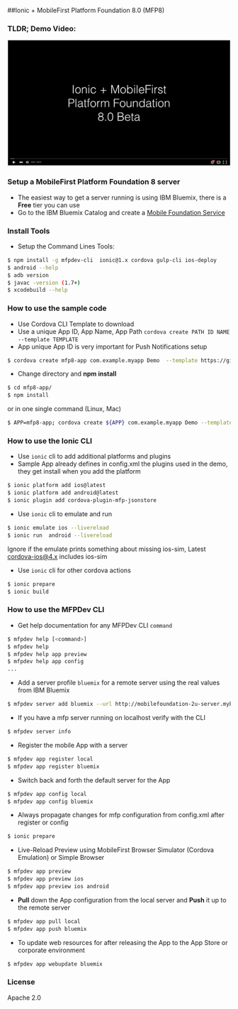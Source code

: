 ##Ionic + MobileFirst Platform Foundation 8.0 (MFP8)

### TLDR; Demo Video:
[![Ionic + MFPF8 Video click to play](video_preview.jpg)](https://www.youtube.com/watch?v=DlxZYxXszIw)

### Setup a MobileFirst Platform Foundation 8 server 

- The easiest way to get a server running is using IBM Bluemix, there is a **Free** tier you can use
- Go to the IBM Bluemix Catalog and create a [Mobile Foundation Service](https://new-console.ng.bluemix.net/catalog/services/mobile-foundation/)

### Install Tools

- Setup the Command Lines Tools:

```bash
$ npm install -g mfpdev-cli  ionic@1.x cordova gulp-cli ios-deploy
$ android --help
$ adb version
$ javac -version (1.7+)
$ xcodebuild --help
```

### How to use the sample code

- Use Cordova CLI Template to download
- Use a unique App ID, App Name, App Path `cordova create PATH ID NAME --template TEMPLATE`
- App unique App ID is very important for Push Notifications setup

```bash
$ cordova create mfp8-app com.example.myapp Demo  --template https://github.com/csantanapr/mfp8-ionic-demo.git
```

- Change directory and **npm install**

```bash
$ cd mfp8-app/
$ npm install
```

or in one single command (Linux, Mac)

```bash
$ APP=mfp8-app; cordova create ${APP} com.example.myapp Demo --template https://github.com/csantanapr/mfp8-ionic-demo.git && cd ${APP} && npm install
````
### How to use the Ionic CLI

- Use `ionic` cli to add additional platforms and plugins
- Sample App already defines in config.xml the plugins used in the demo, they get install when you add the platform

```bash
$ ionic platform add ios@latest
$ ionic platform add android@latest
$ ionic plugin add cordova-plugin-mfp-jsonstore
```

- Use `ionic` cli to emulate and run

```bash
$ ionic emulate ios --livereload
$ ionic run  android --livereload
```
Ignore if the emulate prints something about missing ios-sim, Latest cordova-ios@4.x includes ios-sim

- Use `ionic` cli for other cordova actions

```bash
$ ionic prepare
$ ionic build
```

### How to use the MFPDev CLI

- Get help documentation for any MFPDev CLI `command`

```bash
$ mfpdev help [<command>]
$ mfpdev help
$ mfpdev help app preview
$ mfpdev help app config
...
```

- Add a server profile `bluemix` for a remote server using the real values from IBM Bluemix

```bash
$ mfpdev server add bluemix --url http://mobilefoundation-2u-server.mybluemix.net:80 --login admin --password ***** --setdefault
```

- If you have a mfp server running on localhost verify with the CLI

```bash
$ mfpdev server info
```

- Register the mobile App with a server

```bash
$ mfpdev app register local
$ mfpdev app register bluemix
```

- Switch back and forth the default server for the App

```bash
$ mfpdev app config local 
$ mfpdev app config bluemix
```

- Always propagate changes for mfp configuration from config.xml after register or config

```bash
$ ionic prepare 
```

- Live-Reload Preview using MobileFirst Browser Simulator (Cordova Emulation) or Simple Browser

```bash
$ mfpdev app preview
$ mfpdev app preview ios
$ mfpdev app preview ios android
```

- **Pull** down the App configuration from the local server and **Push** it up to the remote server

```bash
$ mfpdev app pull local
$ mfpdev app push bluemix
```

- To update web resources for after releasing the App to the App Store or corporate environment

```bash
$ mfpdev app webupdate bluemix
```


### License
Apache 2.0

